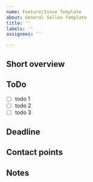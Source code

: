 ```yaml
---
name: Feature/Issue Template
about: General Selleo Template
title: ''
labels: ''
assignees: ''

---
```


<!--
Some rules to follow:
1) Fill sections below if possible
2) Can be filled with either english or polish
-->

## Short overview

## ToDo
<!--
Either use a more detailed description or provide a list with checkboxes.
-->

- [ ] todo 1 
- [ ] todo 2
- [ ] todo 3

## Deadline
<!--
Some options to choose from that will help with prioritizing:
- ASAP as it affects my daily work!
- I need this before <DATE>
- Nice to have
- Just an idea
-->

## Contact points
<!--
Who should we ask if we have more questions regarding this task?
-->

## Notes
<!--
Potentially useful informations
-->
